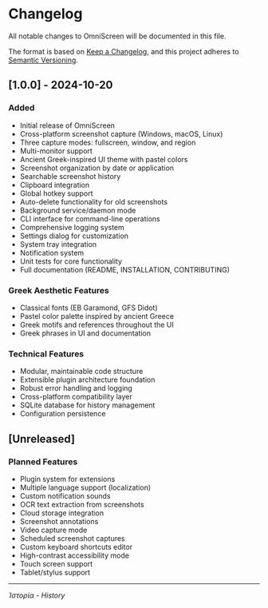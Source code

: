 # Changelog

All notable changes to OmniScreen will be documented in this file.

The format is based on [Keep a Changelog](https://keepachangelog.com/en/1.0.0/),
and this project adheres to [Semantic Versioning](https://semver.org/spec/v2.0.0.html).

## [1.0.0] - 2024-10-20

### Added
- Initial release of OmniScreen
- Cross-platform screenshot capture (Windows, macOS, Linux)
- Three capture modes: fullscreen, window, and region
- Multi-monitor support
- Ancient Greek-inspired UI theme with pastel colors
- Screenshot organization by date or application
- Searchable screenshot history
- Clipboard integration
- Global hotkey support
- Auto-delete functionality for old screenshots
- Background service/daemon mode
- CLI interface for command-line operations
- Comprehensive logging system
- Settings dialog for customization
- System tray integration
- Notification system
- Unit tests for core functionality
- Full documentation (README, INSTALLATION, CONTRIBUTING)

### Greek Aesthetic Features
- Classical fonts (EB Garamond, GFS Didot)
- Pastel color palette inspired by ancient Greece
- Greek motifs and references throughout the UI
- Greek phrases in UI and documentation

### Technical Features
- Modular, maintainable code structure
- Extensible plugin architecture foundation
- Robust error handling and logging
- Cross-platform compatibility layer
- SQLite database for history management
- Configuration persistence

## [Unreleased]

### Planned Features
- Plugin system for extensions
- Multiple language support (localization)
- Custom notification sounds
- OCR text extraction from screenshots
- Cloud storage integration
- Screenshot annotations
- Video capture mode
- Scheduled screenshot captures
- Custom keyboard shortcuts editor
- High-contrast accessibility mode
- Touch screen support
- Tablet/stylus support

---

*Ἱστορία - History*
